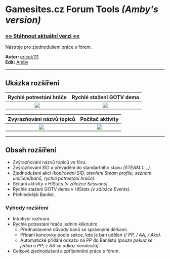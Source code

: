 # Gamesites.cz Forum Tools _(Amby's version)_
### [»» Stáhnout aktuální verzi ««](https://github.com/AmbyCe/Gamesites-Forum-Tools-Amby/releases)
Nástroje pro zjednodušení práce s fórem.

**Autor:** [ericek111](https://launchpad.net/~ericek111)  
**Edit:** [Amby](https://www.gamesites.cz/forum/amby-u46372.html)

---
## Ukázka rozšíření
Rychlé potrestání hráče    |  Rychlé stažení GOTV dema
:-------------------------:|:-------------------------:
![](https://ctrlv.cz/shots/2023/02/09/hLdr.png)  |  ![](https://ctrlv.cz/shots/2023/02/09/A681.png)

Zvýrazňování názvů topiců  |  Počítač aktivity
:-------------------------:|:-------------------------:
![](https://ctrlv.cz/shots/2023/02/09/Rx6w.png)  |  ![](https://ctrlv.cz/shots/2023/02/09/UxUb.png)

---
## Obsah rozšíření
- Zvýrazňování názvů topiců ve fóru.
- Zvýrazňování SID a převádění do standartního stavu _(STEAM:1: ..)_.
- Zjednodušení akcí _(kopírování SID, otevření Steam profilu, seznam umlčení/banů, rychlé potrestání hráče)_.
- Sčítání aktivity v HlStats _(v záložce Sessions)_.
- Rychlé stažení GOTV dema v HlStats _(v záložce Events)_.
- Přehlednější Banlist.

### Výhody rozšíření
- Intuitivní rozhraní.
- Rychlé potrestání hráče jedním kliknutím.
	- Přednastavené důvody banů se správnými délkami.
	- Přidání koncovky podle sekce, kde je ban udělen _(/ PP, / AA, / Aka)_.
	- Automatické přidání odkazu na PP do Banlistu _(pouze pokud se jedná o PP; z AA se odkaz neodesílá)_.
- Celkové zjednodušení a zpříjemnění práce s fórem.